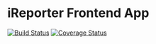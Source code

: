 # iReporter Frontend App
[![Build Status](https://travis-ci.org/uniqueayo1988/iReporter-frontend.svg?branch=develop)](https://travis-ci.org/uniqueayo1988/iReporter-frontend) [![Coverage Status](https://coveralls.io/repos/github/uniqueayo1988/iReporter-frontend/badge.svg?branch=develop)](https://coveralls.io/github/uniqueayo1988/iReporter-frontend?branch=develop)